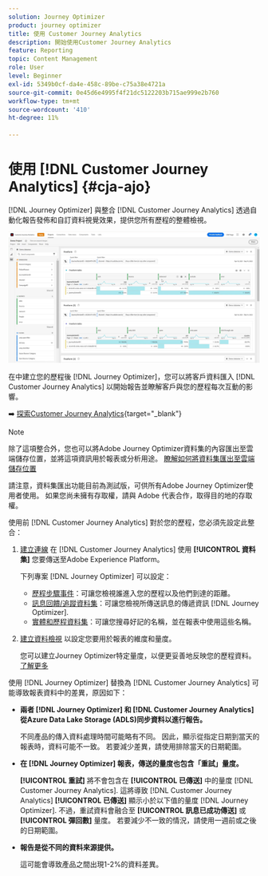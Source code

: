 ```yaml
---
solution: Journey Optimizer
product: journey optimizer
title: 使用 Customer Journey Analytics
description: 開始使用Customer Journey Analytics
feature: Reporting
topic: Content Management
role: User
level: Beginner
exl-id: 5349b0cf-da4e-458c-89be-c75a38e4721a
source-git-commit: 0e45d6e4995f4f21dc5122203b715ae999e2b760
workflow-type: tm+mt
source-wordcount: '410'
ht-degree: 11%

---
```


# 使用 [!DNL Customer Journey Analytics] {#cja-ajo}


[!DNL Journey Optimizer] 與整合 [!DNL Customer Journey Analytics] 透過自動化報告發佈和自訂資料視覺效果，提供您所有歷程的整體檢視。

![](assets/cja.png)

在中建立您的歷程後 [!DNL Journey Optimizer]，您可以將客戶資料匯入 [!DNL Customer Journey Analytics] 以開始報告並瞭解客戶與您的歷程每次互動的影響。

➡️ [探索Customer Journey Analytics](https://experienceleague.adobe.com/docs/analytics-platform/using/cja-landing.html){target="_blank"}

>[!NOTE]
>
>除了這項整合外，您也可以將Adobe Journey Optimizer資料集的內容匯出至雲端儲存位置，並將這項資訊用於報表或分析用途。 [瞭解如何將資料集匯出至雲端儲存位置](../data/export-datasets.md)
>
>請注意，資料集匯出功能目前為測試版，可供所有Adobe Journey Optimizer使用者使用。 如果您尚未擁有存取權，請與 Adobe 代表合作，取得目的地的存取權。

使用前 [!DNL Customer Journey Analytics] 對於您的歷程，您必須先設定此整合：

1. [建立連線](https://experienceleague.adobe.com/docs/analytics-platform/using/cja-connections/create-connection.html?lang=zh-Hant) 在 [!DNL Customer Journey Analytics] 使用 **[!UICONTROL 資料集]** 您要傳送至Adobe Experience Platform。

   下列專案 [!DNL Journey Optimizer] 可以設定：
   * [歷程步驟事件](../data/datasets-query-examples.md#journey-step-event)：可讓您檢視誰進入您的歷程以及他們到達的距離。
   * [訊息回饋/追蹤資料集](../data/datasets-query-examples.md#message-feedback-event-dataset)：可讓您檢視所傳送訊息的傳遞資訊 [!DNL Journey Optimizer].
   * [實體和歷程資料集](../data/datasets-query-examples.md#entity-dataset)：可讓您搜尋好記的名稱，並在報表中使用這些名稱。

1. [建立資料檢視](https://experienceleague.adobe.com/docs/analytics-platform/using/cja-dataviews/create-dataview.html) 以設定您要用於報表的維度和量度。

   您可以建立Journey Optimizer特定量度，以便更妥善地反映您的歷程資料。 [了解更多](https://experienceleague.adobe.com/docs/analytics-platform/using/integrations/ajo.html#configure-the-data-view-to-accommodate-journey-optimizer-dimensions-and-metrics)

使用 [!DNL Journey Optimizer] 替換為 [!DNL Customer Journey Analytics] 可能導致報表資料中的差異，原因如下：

* **兩者 [!DNL Journey Optimizer] 和 [!DNL Customer Journey Analytics] 從Azure Data Lake Storage (ADLS)同步資料以進行報告。**

   不同產品的傳入資料處理時間可能略有不同。 因此，顯示從指定日期到當天的報表時，資料可能不一致。 若要減少差異，請使用排除當天的日期範圍。

* **在 [!DNL Journey Optimizer] 報表，傳送的量度也包含「重試」量度。**

   **[!UICONTROL 重試]** 將不會包含在 **[!UICONTROL 已傳送]** 中的量度 [!DNL Customer Journey Analytics]. 這將導致 [!DNL Customer Journey Analytics] **[!UICONTROL 已傳送]** 顯示小於以下值的量度 [!DNL Journey Optimizer]. 不過，重試資料會融合至 **[!UICONTROL 訊息已成功傳送]** 或 **[!UICONTROL 彈回數]** 量度。
若要減少不一致的情況，請使用一週前或之後的日期範圍。

* **報告是從不同的資料來源提供。**

   這可能會導致產品之間出現1-2%的資料差異。
